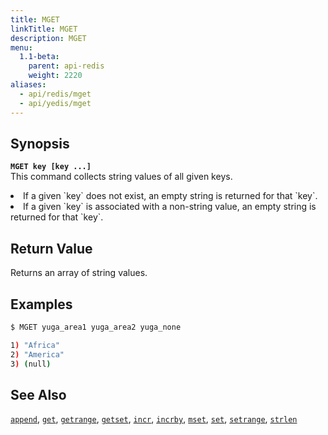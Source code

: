 ```yaml
---
title: MGET
linkTitle: MGET
description: MGET
menu:
  1.1-beta:
    parent: api-redis
    weight: 2220
aliases:
  - api/redis/mget
  - api/yedis/mget
---
```


## Synopsis
<b>`MGET key [key ...]`</b><br>
This command collects string values of all given keys.
<li>If a given `key` does not exist, an empty string is returned for that `key`.</li>
<li>If a given `key` is associated with a non-string value, an empty string is returned for that `key`.</li>

## Return Value
Returns an array of string values.

## Examples
```{.sh .copy .separator-dollar}
$ MGET yuga_area1 yuga_area2 yuga_none
```
```sh
1) "Africa"
2) "America"
3) (null)
```

## See Also
[`append`](../append/), [`get`](../get/), [`getrange`](../getrange/), [`getset`](../getset/), [`incr`](../incr/), [`incrby`](../incrby/), [`mset`](../mset/), [`set`](../set/), [`setrange`](../setrange/), [`strlen`](../strlen/)
